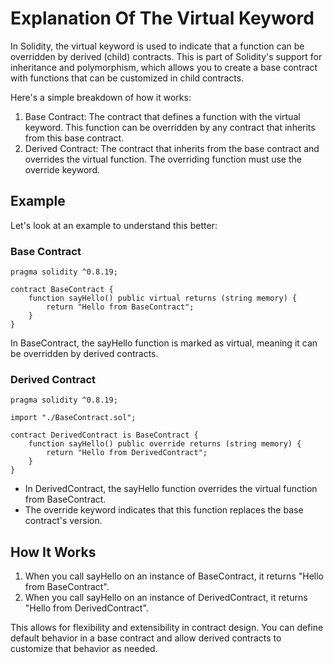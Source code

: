 # Explanation Of The Virtual Keyword

In Solidity, the virtual keyword is used to indicate that a function can be overridden by derived (child) contracts. This is part of Solidity's support for inheritance and polymorphism, which allows you to create a base contract with functions that can be customized in child contracts.

Here's a simple breakdown of how it works:

1. Base Contract: The contract that defines a function with the virtual keyword. This function can be overridden by any contract that inherits from this base contract.
2. Derived Contract: The contract that inherits from the base contract and overrides the virtual function. The overriding function must use the override keyword.

## Example

Let's look at an example to understand this better:

### Base Contract

```solidity
pragma solidity ^0.8.19;

contract BaseContract {
    function sayHello() public virtual returns (string memory) {
        return "Hello from BaseContract";
    }
}
```

In BaseContract, the sayHello function is marked as virtual, meaning it can be overridden by derived contracts.

### Derived Contract

```solidity
pragma solidity ^0.8.19;

import "./BaseContract.sol";

contract DerivedContract is BaseContract {
    function sayHello() public override returns (string memory) {
        return "Hello from DerivedContract";
    }
}
```

- In DerivedContract, the sayHello function overrides the virtual function from BaseContract.
- The override keyword indicates that this function replaces the base contract's version.

## How It Works

1. When you call sayHello on an instance of BaseContract, it returns "Hello from BaseContract".
2. When you call sayHello on an instance of DerivedContract, it returns "Hello from DerivedContract".

This allows for flexibility and extensibility in contract design. You can define default behavior in a base contract and allow derived contracts to customize that behavior as needed.
